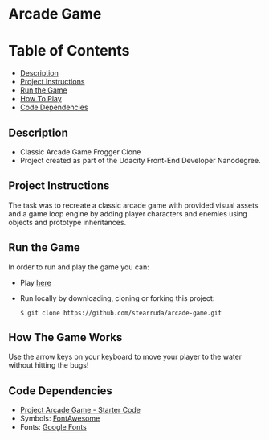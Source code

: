 Arcade Game
===============================

# Table of Contents

* [Description](#description)
* [Project Instructions](#project-instructions)
* [Run the Game](#run-the-game)
* [How To Play](#how-to-play)
* [Code Dependencies](#code-dependencies)

## Description

* Classic Arcade Game Frogger Clone
* Project created as part of the Udacity Front-End Developer Nanodegree.

## Project Instructions

The task was to recreate a classic arcade game with provided visual assets and a game loop engine by adding player characters and enemies using objects and prototype inheritances.

## Run the Game

In order to run and play the game you can:

* Play [here](https://stearruda.github.io/arcade-game/)
* Run locally by downloading, cloning or forking this project:

    ```
    $ git clone https://github.com/stearruda/arcade-game.git
    ```

## How The Game Works

Use the arrow keys on your keyboard to move your player to the water without hitting the bugs!


## Code Dependencies

* [Project Arcade Game - Starter Code](https://github.com/udacity/frontend-nanodegree-arcade-game)
* Symbols: [FontAwesome](https://fontawesome.com/)
* Fonts: [Google Fonts](https://fonts.google.com/)